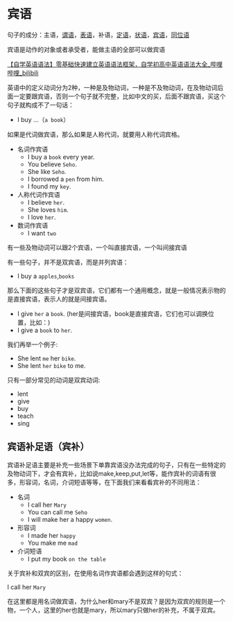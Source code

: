 # 宾语

句子的成分：主语，[谓语](%E8%B0%93%E8%AF%AD%203e6c5f926f3548be9481614de857864b.md)，[表语](%E8%A1%A8%E8%AF%AD%208463bb9ea3c945eaad4c1f11f4e0c604.md)，补语，[定语](%E5%AE%9A%E8%AF%AD%200f0471127f8f42f58f95fdf9a0d5ad52.md)，[状语](%E7%8A%B6%E8%AF%AD%20669823616fd84ad69448959f3d0e82e5.md)，[宾语](%E5%AE%BE%E8%AF%AD%200edf5a87765340dbb4b8cbe174e657ac.md)，[同位语](%E5%90%8C%E4%BD%8D%E8%AF%AD%20f234fd5fe85a45de9137de83eda226f6.md)

宾语是动作的对象或者承受者，能做主语的全部可以做宾语

[【自学英语语法】零基础快速建立英语语法框架，自学初高中英语语法大全_哔哩哔哩_bilibili](https://www.bilibili.com/video/BV1Ub411c7mw?p=5)

英语中的定义动词分为2种，一种是及物动词，一种是不及物动词，在及物动词后面一定要跟宾语，否则一个句子就不完整，比如中文的买，后面不跟宾语，买这个句子就构成不了一句话：

- I buy ...（`a book`）

如果是代词做宾语，那么如果是人称代词，就要用人称代词宾格。

- 名词作宾语
    - I buy a `book` every year.
    - You believe `Seho`.
    - She like `Seho`.
    - I borrowed a `pen` from him.
    - I found my `key`.
- 人称代词作宾语
    - I believe `her`.
    - She loves `him`.
    - I love `her`.
- 数词作宾语
    - I want `two`

有一些及物动词可以跟2个宾语，一个叫直接宾语，一个叫间接宾语

有一些句子，并不是双宾语，而是并列宾语：

- I buy a `apples`,`books`

那么下面的这些句子才是双宾语，它们都有一个通用概念，就是一般情况表示物的是直接宾语，表示人的就是间接宾语。

- I give `her` a `book`. (her是间接宾语，book是直接宾语，它们也可以调换位置，比如：)
- I give a `book` to `her`.

我们再举一个例子:

- She lent `me` her `bike`.
- She lent `her` `bike` to me.

只有一部分常见的动词是双宾动词:

- lent
- give
- buy
- teach
- sing

## 宾语补足语（宾补）

宾语补足语主要是补充一些场景下单靠宾语没办法完成的句子，只有在一些特定的及物动词下，才会有宾补，比如说make,keep,put,let等，能作宾补的词语有很多，形容词，名词，介词短语等等，在下面我们来看看宾补的不同用法：

- 名词
    - I call her `Mary`
    - You can call me `Seho`
    - I will make her a happy `women`.
- 形容词
    - I made her `happy`
    - You make me `mad`
- 介词短语
    - I put my book `on the table`
    

关于宾补和双宾的区别，在使用名词作宾语都会遇到这样的句式：

I call her `Mary`

在这里都是用名词做宾语，为什么her和mary不是双宾？是因为双宾的规则是一个物，一个人，这里的her也就是mary，所以mary只做her的补充，不属于双宾。